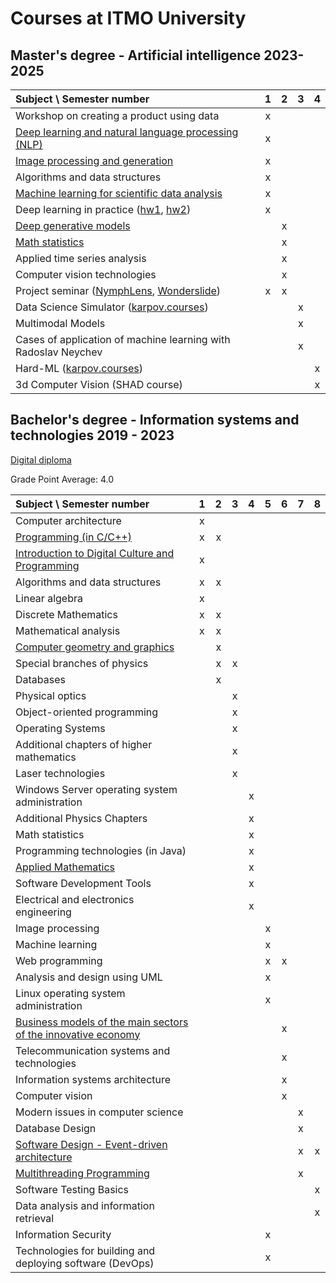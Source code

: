 # Courses at ITMO University

## Master's degree - Artificial intelligence 2023-2025
| Subject \ Semester number                                                                                                                | 1 | 2 | 3 | 4 |
|:-----------------------------------------------------------------------------------------------------------------------------------------|:-:|:-:|:-:|:-:|
| Workshop on creating a product using data                                                                                                | x |   |   |   |
| [Deep learning and natural language processing (NLP)](https://github.com/sad-bkt/nlp_course)                                             | x |   |   |   |
| [Image processing and generation](https://github.com/sad-bkt/computer_vision_course)                                                     | x |   |   |   |
| Algorithms and data structures                                                                                                           | x |   |   |   |
| [Machine learning for scientific data analysis](https://github.com/sad-bkt/sentiment_classification)                                     | x |   |   |   |
| Deep learning in practice ([hw1](https://github.com/Wiaci/RoadSignsDetector/), [hw2](https://github.com/Tanchik24/vacancies_search))     | x |   |   |   |
| [Deep generative models](https://github.com/sad-bkt/deep_generative_models_course)                                                       |   | x |   |   |
| [Math statistics](https://stepik.org/cert/2484335)                                                                                       |   | x |   |   |
| Аpplied time series analysis                                                                                                             |   | x |   |   |
| Computer vision technologies                                                                                                             |   | x |   |   |
| Project seminar ([NymphLens](https://github.com/sad-bkt/prompt_engineering), [Wonderslide](https://github.com/sad-bkt/photo_generation)) | x | x |   |   |
| Data Science Simulator ([karpov.courses](https://karpov.courses/simulator-ds))                                                           |   |   | x |   |
| Multimodal Models                                                                                                                        |   |   | x |   |
| Cases of application of machine learning with Radoslav Neychev                                                                           |   |   | x |   |
| Hard-ML ([karpov.courses](https://karpov.courses/ml-hard))                                                                               |   |   |   | x |
| 3d Computer Vision (SHAD course)                                                                                                         |   |   |   | x |

## Bachelor's degree - Information systems and technologies 2019 - 2023

[Digital diploma](https://diploma.itmo.ru/docs/1921FE62EB9A1163618BDEB47A6491E3)

Grade Point Average: 4.0

| Subject \ Semester number                                                                                                                                             | 1 | 2 | 3 | 4 | 5 | 6 | 7 | 8 |
|:----------------------------------------------------------------------------------------------------------------------------------------------------------------------|:-:|:-:|:-:|:-:|:-:|:-:|:-:|:-:|
| Computer architecture                                                                                                                                                 | x |   |   |   |   |   |   |   |
| [Programming (in C/C++)](https://github.com/sad-bkt/programming_cpp)                                                                                                  | x | x |   |   |   |   |   |   |
| [Introduction to Digital Culture and Programming](https://github.com/sad-bkt/digital_culture/tree/master)                                                             | x |   |   |   |   |   |   |   |
| Algorithms and data structures                                                                                                                                        | x | x |   |   |   |   |   |   |
| Linear algebra                                                                                                                                                        | x |   |   |   |   |   |   |   |
| Discrete Mathematics                                                                                                                                                  | x | x |   |   |   |   |   |   |
| Mathematical analysis                                                                                                                                                 | x | x |   |   |   |   |   |   |
| [Computer geometry and graphics](https://github.com/sad-bkt/geometry_and_graphics)                                                                                    |   | x |   |   |   |   |   |   |
| Special branches of physics                                                                                                                                           |   | x | x |   |   |   |   |   |
| Databases                                                                                                                                                             |   | x |   |   |   |   |   |   |
| Physical optics                                                                                                                                                       |   |   | x |   |   |   |   |   |
| Object-oriented programming                                                                                                                                           |   |   | x |   |   |   |   |   |
| Operating Systems                                                                                                                                                     |   |   | x |   |   |   |   |   |
| Additional chapters of higher mathematics                                                                                                                             |   |   | x |   |   |   |   |   |
| Laser technologies                                                                                                                                                    |   |   | x |   |   |   |   |   |
| Windows Server operating system administration                                                                                                                        |   |   |   | x |   |   |   |   |
| Additional Physics Chapters                                                                                                                                           |   |   |   | x |   |   |   |   |
| Math statistics                                                                                                                                                       |   |   |   | x |   |   |   |   |
| Programming technologies (in Java)                                                                                                                                    |   |   |   | x |   |   |   |   |
| [Applied Mathematics](https://github.com/NiHummel/Optimization_Methods)                                                                                                                                                   |   |   |   | x |   |   |   |   |
| Software Development Tools                                                                                                                                            |   |   |   | x |   |   |   |   |
| Electrical and electronics engineering                                                                                                                                |   |   |   | x |   |   |   |   |
| Image processing                                                                                                                                                      |   |   |   |   | x |   |   |   |
| Machine learning                                                                                                                                                      |   |   |   |   | x |   |   |   |
| Web programming                                                                                                                                                       |   |   |   |   | x | x |   |   |
| Analysis and design using UML                                                                                                                                         |   |   |   |   | x |   |   |   |
| Linux operating system administration                                                                                                                                 |   |   |   |   | x |   |   |   |
| [Business models of the main sectors of the innovative economy](https://docs.google.com/presentation/d/1-CpkTGP8QCH-Vw0flAZq1_rMKiVI5yOQMiS81G9pmmQ/edit?usp=sharing) |   |   |   |   |   | x |   |   |
| Telecommunication systems and technologies                                                                                                                            |   |   |   |   |   | x |   |   |
| Information systems architecture                                                                                                                                      |   |   |   |   |   | x |   |   |
| Computer vision                                                                                                                                                       |   |   |   |   |   | x |   |   |
| Modern issues in computer science                                                                                                                                     |   |   |   |   |   |   | x |   |
| Database Design                                                                                                                                                       |   |   |   |   |   |   | x |   |
| [Software Design - Event-driven architecture](https://github.com/sad-bkt/tiny-event-sourcing-demo)                                                                    |   |   |   |   |   |   | x | x |
| [Multithreading Programming](https://github.com/sad-bkt/concurrent_programming)                                                                                       |   |   |   |   |   |   | x |   |
| Software Testing Basics                                                                                                                                               |   |   |   |   |   |   |   | x |
| Data analysis and information retrieval                                                                                                                               |   |   |   |   |   |   |   | x |
| Information Security                                                                                                                                                  |   |   |   |   | x |   |   |   |
| Technologies for building and deploying software (DevOps)                                                                                                             |   |   |   |   | x |   |   |   |


